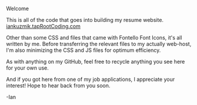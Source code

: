 Welcome

This is all of the code that goes into building my resume website. 
[iankuzmik.tapRootCoding.com](https://iankuzmik.taprootcoding.com)

Other than some CSS and files that came with Fontello Font Icons, it's all written by me. Before transferring the relevant files to my actually web-host, I'm also minimizing the CSS and JS files for optimum efficiency. 

As with anything on my GitHub, feel free to recycle anything you see here for your own use.

And if you got here from one of my job applications, I appreciate your interest! Hope to hear back from you soon. 

-Ian